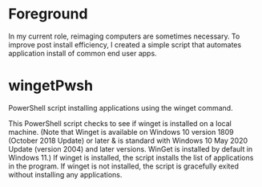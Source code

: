 # Foreground
In my current role, reimaging computers are sometimes necessary. To improve post install efficiency, I created a simple script that automates application install of common end user apps.

# wingetPwsh
PowerShell script installing applications using the winget command.

This PowerShell script checks to see if winget is installed on a local machine. 
(Note that Winget is available on Windows 10 version 1809 (October 2018 Update) or later & is standard with Windows 10 May 2020 Update (version 2004) and later versions. 
WinGet is installed by default in Windows 11.)
If winget is installed, the script installs the list of applications in the program. If winget is not installed, the script is gracefully exited without installing any applications.
